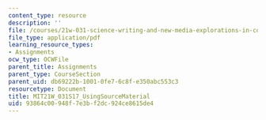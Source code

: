 ```yaml
---
content_type: resource
description: ''
file: /courses/21w-031-science-writing-and-new-media-explorations-in-communicating-about-science-technology-spring-2017/93864c00948f7e3bf2dc924ce8615de4_MIT21W_031S17_UsingSourceMaterial.pdf
file_type: application/pdf
learning_resource_types:
- Assignments
ocw_type: OCWFile
parent_title: Assignments
parent_type: CourseSection
parent_uid: db69222b-1001-0fe7-6c8f-e350abc553c3
resourcetype: Document
title: MIT21W_031S17_UsingSourceMaterial
uid: 93864c00-948f-7e3b-f2dc-924ce8615de4
---
```

